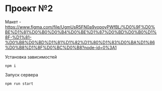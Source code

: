 # Проект №2

Макет - https://www.figma.com/file/UgmUsR5FN0a9vopoyPWfBL/%D0%9F%D0%BE%D1%81%D0%B0%D0%B4%D0%BE%D1%87%D0%BD%D0%B0%D1%8F-%D1%81-%D0%B8%D0%BD%D1%81%D1%82%D1%80%D1%83%D0%BA%D1%86%D0%B8%D1%8F%D0%BC%D0%B8?node-id=0%3A1

Установка зависимостей

```npm i```


Запуск сервера

```npm run start```

